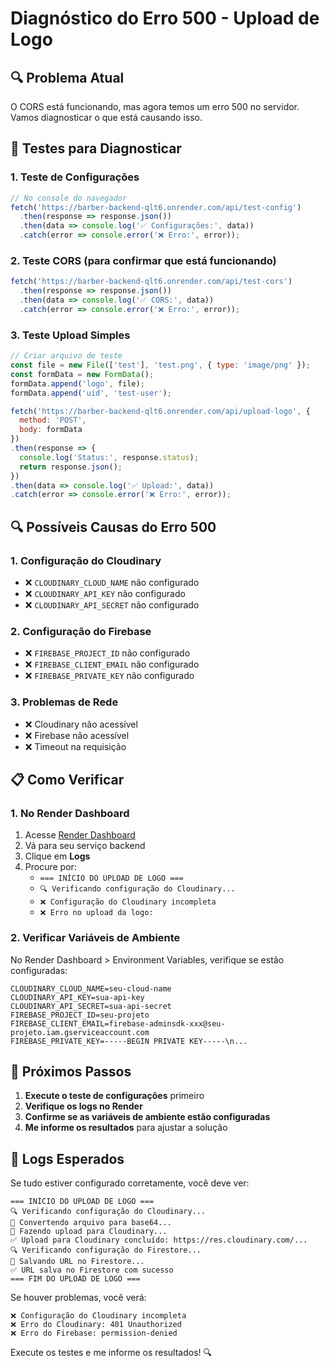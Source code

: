 # Diagnóstico do Erro 500 - Upload de Logo

## 🔍 Problema Atual
O CORS está funcionando, mas agora temos um erro 500 no servidor. Vamos diagnosticar o que está causando isso.

## 🧪 Testes para Diagnosticar

### 1. Teste de Configurações
```javascript
// No console do navegador
fetch('https://barber-backend-qlt6.onrender.com/api/test-config')
  .then(response => response.json())
  .then(data => console.log('✅ Configurações:', data))
  .catch(error => console.error('❌ Erro:', error));
```

### 2. Teste CORS (para confirmar que está funcionando)
```javascript
fetch('https://barber-backend-qlt6.onrender.com/api/test-cors')
  .then(response => response.json())
  .then(data => console.log('✅ CORS:', data))
  .catch(error => console.error('❌ Erro:', error));
```

### 3. Teste Upload Simples
```javascript
// Criar arquivo de teste
const file = new File(['test'], 'test.png', { type: 'image/png' });
const formData = new FormData();
formData.append('logo', file);
formData.append('uid', 'test-user');

fetch('https://barber-backend-qlt6.onrender.com/api/upload-logo', {
  method: 'POST',
  body: formData
})
.then(response => {
  console.log('Status:', response.status);
  return response.json();
})
.then(data => console.log('✅ Upload:', data))
.catch(error => console.error('❌ Erro:', error));
```

## 🔍 Possíveis Causas do Erro 500

### 1. Configuração do Cloudinary
- ❌ `CLOUDINARY_CLOUD_NAME` não configurado
- ❌ `CLOUDINARY_API_KEY` não configurado  
- ❌ `CLOUDINARY_API_SECRET` não configurado

### 2. Configuração do Firebase
- ❌ `FIREBASE_PROJECT_ID` não configurado
- ❌ `FIREBASE_CLIENT_EMAIL` não configurado
- ❌ `FIREBASE_PRIVATE_KEY` não configurado

### 3. Problemas de Rede
- ❌ Cloudinary não acessível
- ❌ Firebase não acessível
- ❌ Timeout na requisição

## 📋 Como Verificar

### 1. No Render Dashboard
1. Acesse [Render Dashboard](https://dashboard.render.com/)
2. Vá para seu serviço backend
3. Clique em **Logs**
4. Procure por:
   - `=== INÍCIO DO UPLOAD DE LOGO ===`
   - `🔍 Verificando configuração do Cloudinary...`
   - `❌ Configuração do Cloudinary incompleta`
   - `❌ Erro no upload da logo:`

### 2. Verificar Variáveis de Ambiente
No Render Dashboard > Environment Variables, verifique se estão configuradas:
```
CLOUDINARY_CLOUD_NAME=seu-cloud-name
CLOUDINARY_API_KEY=sua-api-key
CLOUDINARY_API_SECRET=sua-api-secret
FIREBASE_PROJECT_ID=seu-projeto
FIREBASE_CLIENT_EMAIL=firebase-adminsdk-xxx@seu-projeto.iam.gserviceaccount.com
FIREBASE_PRIVATE_KEY=-----BEGIN PRIVATE KEY-----\n...
```

## 🚀 Próximos Passos

1. **Execute o teste de configurações** primeiro
2. **Verifique os logs no Render**
3. **Confirme se as variáveis de ambiente estão configuradas**
4. **Me informe os resultados** para ajustar a solução

## 📝 Logs Esperados

Se tudo estiver configurado corretamente, você deve ver:
```
=== INÍCIO DO UPLOAD DE LOGO ===
🔍 Verificando configuração do Cloudinary...
🔄 Convertendo arquivo para base64...
🔄 Fazendo upload para Cloudinary...
✅ Upload para Cloudinary concluído: https://res.cloudinary.com/...
🔍 Verificando configuração do Firestore...
🔄 Salvando URL no Firestore...
✅ URL salva no Firestore com sucesso
=== FIM DO UPLOAD DE LOGO ===
```

Se houver problemas, você verá:
```
❌ Configuração do Cloudinary incompleta
❌ Erro do Cloudinary: 401 Unauthorized
❌ Erro do Firebase: permission-denied
```

Execute os testes e me informe os resultados! 🔍 